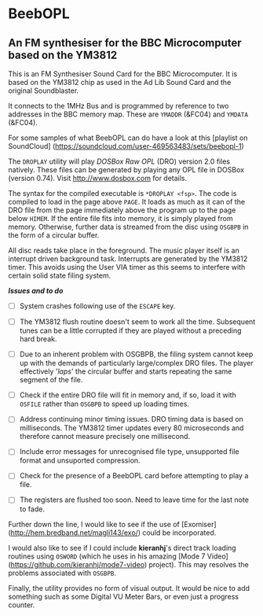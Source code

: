 # BeebOPL
## An FM synthesiser for the BBC Microcomputer based on the YM3812

This is an FM Synthesiser Sound Card for the BBC Microcomputer. It is based on the YM3812 chip as used in the Ad Lib Sound Card and the original Soundblaster. 

It connects to the 1MHz Bus and is programmed by reference to two addresses in the BBC memory map. These are `YMADDR` (&FC04) and `YMDATA` (&FC04).

For some samples of what BeebOPL can do have a look at this [playlist on SoundCloud] (https://soundcloud.com/user-469563483/sets/beebopl-1)

The `DROPLAY` utility will play _DOSBox Raw OPL_ (DRO) version 2.0 files natively. These files can be generated by playing any OPL file in DOSBox (version 0.74). Visit http://www.dosbox.com for details.

The syntax for the compiled executable is `*DROPLAY <fsp>`. The code is compiled to load in the page above `PAGE`. It loads as much as it can of the DRO file from the page immediately above the program up to the page below `HIMEM`. If the entire file fits into memory, it is simply played from memory. Otherwise, further data is streamed from the disc using `OSGBPB` in the form of a circular buffer. 

All disc reads take place in the foreground. The music player itself is an interrupt driven background task. Interrupts are generated by the YM3812 timer. This avoids using the User VIA timer as this seems to interfere with certain solid state filing system.


**_Issues and to do_**

- [ ] System crashes following use of the `ESCAPE` key.

- [ ] The YM3812 flush routine doesn't seem to work all the time. Subsequent tunes can be a little corrupted if they are played without a preceding hard break.

- [ ] Due to an inherent problem with OSGBPB, the filing system cannot keep up with the demands of particularly large/complex DRO files. The player effectively '_laps_' the circular buffer and starts repeating the same segment of the file.

- [ ] Check if the entire DRO file will fit in memory and, if so, load it with `OSFILE` rather than `OSGBPB` to speed up loading times.

- [ ] Address continuing minor timing issues. DRO timing data is based on milliseconds. The YM3812 timer updates every 80 microseconds and therefore cannot measure precisely one millisecond. 

- [ ] Include error messages for unrecognised file type, unsupported file format and unsuported compression.

- [ ] Check for the presence of a BeebOPL card before attempting to play a file.

- [ ] The registers are flushed too soon. Need to leave time for the last note to fade.

Further down the line, I would like to see if the use of [Exomiser] (http://hem.bredband.net/magli143/exo/) could be incorporated.

I would also like to see if I could include **kieranhj**'s direct track loading routines using `OSWORD` (which he uses in his amazing [Mode 7 Video] (https://github.com/kieranhj/mode7-video) project). This may resolves the problems associated with `OSGBPB`.

Finally, the utility provides no form of visual output. It would be nice to add something such as some Digital VU Meter Bars, or even just a progress counter.